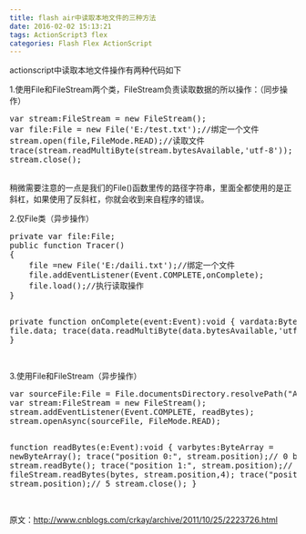 ```yaml
---
title: flash air中读取本地文件的三种方法
date: 2016-02-02 15:13:21
tags: ActionScript3 flex
categories: Flash Flex ActionScript
---
```


<!--more-->


<p>actionscript中读取本地文件操作有两种代码如下</p>
<p>1.使用File和FileStream两个类，FileStream负责读取数据的所以操作：（同步操作）</p>
<div class="cnblogs_Highlighter sh-gutter">
<div class="syntaxhighlighter  as3 ie" id="highlighter_371142">
<div class="toolbar"><pre code_snippet_id="1572830" snippet_file_name="blog_20160202_1_3449655"  code_snippet_id="1572830" snippet_file_name="blog_20160202_1_3449655" name="code" class="javascript">var stream:FileStream = new FileStream();
var file:File = new File('E:/test.txt');//绑定一个文件
stream.open(file,FileMode.READ);//读取文件
trace(stream.readMultiByte(stream.bytesAvailable,'utf-8'));
stream.close();</pre><br>
稍微需要注意的一点是我们的File()函数里传的路径字符串，里面全都使用的是正斜杠，如果使用了反斜杠，你就会收到来自程序的错误。</div>
</div>
</div>
<p>2.仅File类（异步操作）</p>
<div class="cnblogs_Highlighter sh-gutter"><pre code_snippet_id="1572830" snippet_file_name="blog_20160202_2_5543989"  code_snippet_id="1572830" snippet_file_name="blog_20160202_2_5543989" name="code" class="javascript">private var file:File;
public function Tracer()
{
    file =new File('E:/daili.txt');//绑定一个文件
    file.addEventListener(Event.COMPLETE,onComplete);
    file.load();//执行读取操作
}
         
private function onComplete(event:Event):void
{
    vardata:ByteArray = file.data;
    trace(data.readMultiByte(data.bytesAvailable,'utf-8'));
}</pre><br>
3.使用File和FileStream（异步操作）</div>
<div class="cnblogs_Highlighter sh-gutter">
<div class="syntaxhighlighter  as3 ie" id="highlighter_408044">
<div class="toolbar"><pre code_snippet_id="1572830" snippet_file_name="blog_20160202_3_9273743"  code_snippet_id="1572830" snippet_file_name="blog_20160202_3_9273743" name="code" class="javascript">var sourceFile:File = File.documentsDirectory.resolvePath(&quot;Apollo Test/test.txt&quot;);
var stream:FileStream = new FileStream();
stream.addEventListener(Event.COMPLETE, readBytes);
stream.openAsync(sourceFile, FileMode.READ);
 
function readBytes(e:Event):void {
    varbytes:ByteArray = newByteArray();
    trace(&quot;position 0:&quot;, stream.position);// 0
    bytes[0] = stream.readByte();
    trace(&quot;position 1:&quot;, stream.position);// 1
    fileStream.readBytes(bytes, stream.position,4);
    trace(&quot;position 2:&quot;, stream.position);// 5
    stream.close();
}</pre></div>
</div>
<div class="syntaxhighlighter  as3 ie" id="highlighter_408044"><br>
</div>
<div class="syntaxhighlighter  as3 ie" id="highlighter_408044">原文：<a target="_blank" target="_blank" href="http://www.cnblogs.com/crkay/archive/2011/10/25/2223726.html">http://www.cnblogs.com/crkay/archive/2011/10/25/2223726.html</a></div>
</div>
